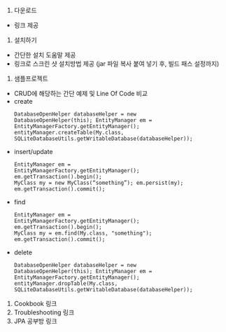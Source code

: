 1. 다운로드
 - 링크 제공
1. 설치하기
 - 간단한 설치 도움말 제공
 - 링크로 스크린 샷 설치방법 제공 (jar 파일 복사 붙여 넣기 후, 빌드 패스 설정까지)
1. 샘플프로젝트
 - CRUD에 해당하는 간단 예제 및 Line Of Code 비교
 - create <p><pre><code>DatabaseOpenHelper databaseHelper = new DatabaseOpenHelper(this);
EntityManager em = EntityManagerFactory.getEntityManager();
entityManager.createTable(My.class, SQLiteDatabaseUtils.getWritableDatabase(databaseHelper));
</code></pre></p>
 - insert/update <p><pre><code>EntityManager em = EntityManagerFactory.getEntityManager();
em.getTransaction().begin();
MyClass my = new MyClass(“something”);
em.persist(my);
em.getTransaction().commit();
</code></pre></p>
 - find <p><pre><code>EntityManager em = EntityManagerFactory.getEntityManager();
em.getTransaction().begin();
MyClass my = em.find(My.class, "something");
em.getTransaction().commit();
</code></pre></p>
 - delete <p><pre><code>DatabaseOpenHelper databaseHelper = new DatabaseOpenHelper(this);
EntityManager em = EntityManagerFactory.getEntityManager();
entityManager.dropTable(My.class, SQLiteDatabaseUtils.getWritableDatabase(databaseHelper));
</code></pre></p>
1. Cookbook 링크
1. Troubleshooting 링크
1. JPA 공부방 링크
